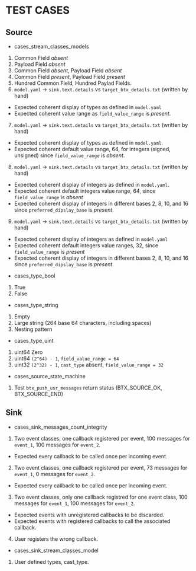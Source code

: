 # TEST CASES

## Source 

* cases_stream_classes_models
1. Common Field *absent*
2. Payload Field *absent*
3. Common Field *absent*, Payload Field *absent*
4. Common Field *present*, Payload Field *present*
5. Hundred Common Field, Hundred Paylad Fields.
6. `model.yaml` -> `sink.text.details` vs `target_btx_details.txt` (written by hand) 
- Expected coherent display of types as defined in `model.yaml` 
- Expected coherent value range as `field_value_range` is *present*. 
7. `model.yaml` -> `sink.text.details` vs `target_btx_details.txt` (written by hand)
- Expected coherent display of types as defined in `model.yaml`.
- Expected coherent default value range, 64, for integers (signed, unsigned) since `field_value_range` is *absent*.
8. `model.yaml` -> `sink.text.details` vs `target_btx_details.txt` (written by hand)
- Expected coherent display of integers as defined in `model.yaml`. 
- Expected coherent default integers value range, 64, since `field_value_range` is *absent* 
- Expected coherent display of integers in different bases 2, 8, 10, and 16 since `preferred_dipslay_base` is *present*.
9. `model.yaml` -> `sink.text.details` vs `target_btx_details.txt` (written by hand)
- Expected coherent display of integers as defined in `model.yaml`
- Expected coherent default integers value ranges, 32, since `field_value_range` is *present* 
- Expected coherent display of integers in different bases 2, 8, 10, and 16 since `preferred_dipslay_base` is *present*.

* cases_type_bool
1. True
2. False

* cases_type_string

1. Empty
2. Large string (264 base 64 characters, including spaces)
3. Nesting pattern

* cases_type_uint

1. uint64 Zero
2. uint64 `(2^64) - 1`, `field_value_range = 64`
3. uint32 `(2^32) - 1`, `cast_type` absent, `field_value_range = 32`

* cases_source_state_machine

1. Test `btx_push_usr_messages` return status (BTX_SOURCE_OK, BTX_SOURCE_END) 


## Sink

* cases_sink_messages_count_integrity

1. Two event classes, one callback registered per event, 100 messages for `event_1`, 100 messages for `event_2`.
- Expected every callback to be called once per incoming event.
2. Two event classes, one callback registered per event, 73 messages for `event_1`, 0 messages for `event_2`.
- Expected every callback to be called once per incoming event.
3. Two event classes, only one callback registred for one event class, 100 messages for `event_1`, 100 messages for `event_2`.
- Expected events with unregistered callbacks to be discarded.
- Expected events with registered callbacks to call the associated callback.
4. User registers the wrong callback.

* cases_sink_stream_classes_model

1. User defined types, cast_type.
